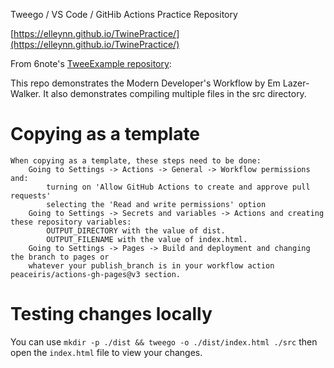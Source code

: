 Tweego / VS Code / GitHib Actions Practice Repository

[https://elleynn.github.io/TwinePractice/](https://elleynn.github.io/TwinePractice/)

From 6note's [TweeExample repository](https://github.com/6notes/tweeExample):

This repo demonstrates the Modern Developer's Workflow by Em Lazer-Walker. It also demonstrates compiling multiple files in the src directory.

# Copying as a template

    When copying as a template, these steps need to be done:
        Going to Settings -> Actions -> General -> Workflow permissions and:
            turning on 'Allow GitHub Actions to create and approve pull requests'
            selecting the 'Read and write permissions' option
        Going to Settings -> Secrets and variables -> Actions and creating these repository variables:
            OUTPUT_DIRECTORY with the value of dist.
            OUTPUT_FILENAME with the value of index.html.
        Going to Settings -> Pages -> Build and deployment and changing the branch to pages or 
        whatever your publish_branch is in your workflow action peaceiris/actions-gh-pages@v3 section.
        
# Testing changes locally

You can use `mkdir -p ./dist && tweego -o ./dist/index.html ./src` then
open the `index.html` file to view your changes.
